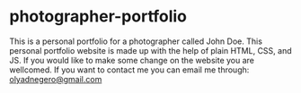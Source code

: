 # photographer-portfolio
 This is a personal portfolio for a photographer called John Doe. This personal portfolio website is made up with the help of plain HTML, CSS, and JS. If you would like to make some change on the website you are wellcomed. If you want to contact me you can email me through: olyadnegero@gmail.com
